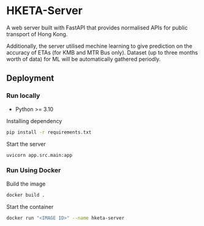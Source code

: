 # HKETA-Server
A web server built with FastAPI that provides normalised APIs for public transport of Hong Kong.

Additionally, the server utilised mechine learning to give prediction on the accuracy of ETAs (for KMB and MTR Bus only). Dataset (up to three months worth of data) for ML will be automatically gathered periodly.

## Deployment
### Run locally

- Python >= 3.10

Installing dependency
```bash
pip install -r requirements.txt
```

Start the server
```
uvicorn app.src.main:app
```

### Run Using Docker
Build the image
```bash
docker build .
```

Start the container
```bash
docker run "<IMAGE ID>" --name hketa-server
```
